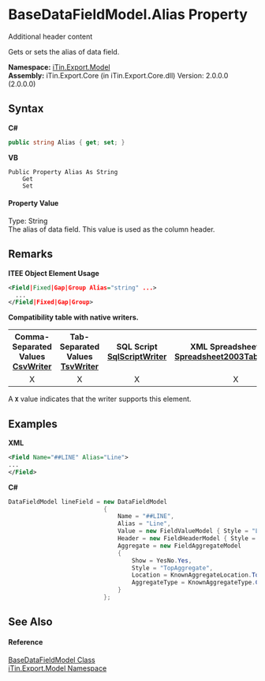 # BaseDataFieldModel.Alias Property 
Additional header content 

Gets or sets the alias of data field.

**Namespace:**&nbsp;<a href="N_iTin_Export_Model">iTin.Export.Model</a><br />**Assembly:**&nbsp;iTin.Export.Core (in iTin.Export.Core.dll) Version: 2.0.0.0 (2.0.0.0)

## Syntax

**C#**<br />
``` C#
public string Alias { get; set; }
```

**VB**<br />
``` VB
Public Property Alias As String
	Get
	Set
```


#### Property Value
Type: String<br />The alias of data field. This value is used as the column header.

## Remarks

**ITEE Object Element Usage**<br />
``` XML
<Field|Fixed|Gap|Group Alias="string" ...>
  ...
</Field|Fixed|Gap|Group>
```


<strong>Compatibility table with native writers.</strong><table><tr><th>Comma-Separated Values<br /><a href="T_iTin_Export_Writers_CsvWriter">CsvWriter</a></th><th>Tab-Separated Values<br /><a href="T_iTin_Export_Writers_TsvWriter">TsvWriter</a></th><th>SQL Script<br /><a href="T_iTin_Export_Writers_SqlScriptWriter">SqlScriptWriter</a></th><th>XML Spreadsheet 2003<br /><a href="T_iTin_Export_Writers_Spreadsheet2003TabularWriter">Spreadsheet2003TabularWriter</a></th></tr><tr><td align="center">X</td><td align="center">X</td><td align="center">X</td><td align="center">X</td></tr></table> A <strong>`X`</strong> value indicates that the writer supports this element.


## Examples

**XML**<br />
``` XML
<Field Name="##LINE" Alias="Line">
...
</Field>
```

**C#**<br />
``` C#
DataFieldModel lineField = new DataFieldModel
                           {
                               Name = "##LINE",
                               Alias = "Line",
                               Value = new FieldValueModel { Style = "LineValue" },
                               Header = new FieldHeaderModel { Style = "CommonHeader", Show = YesNo.Yes },
                               Aggregate = new FieldAggregateModel
                               {
                                   Show = YesNo.Yes,
                                   Style = "TopAggregate", 
                                   Location = KnownAggregateLocation.Top,
                                   AggregateType = KnownAggregateType.Count,
                               }
                           };
```


## See Also


#### Reference
<a href="T_iTin_Export_Model_BaseDataFieldModel">BaseDataFieldModel Class</a><br /><a href="N_iTin_Export_Model">iTin.Export.Model Namespace</a><br />